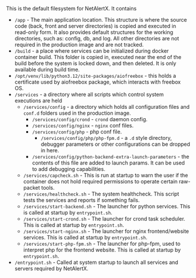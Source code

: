 
This is the default filesystem for NetAlertX. It contains

- `/app` - The main application location.  This structure is where the source code (back, front and server directories) is copied and executed in read-only form. It also provides default structures for the working directories, such as: config, db, and log. All other directories are not required in the production image and are not tracked.
- `/build` - a place where services can be initialized during docker container build. This folder is copied in, executed near the end of the build before the system is locked down, and then deleted.  It is only available during build time.
- `/opt/venv/lib/python3.12/site-packages/aiofreebox` - this holds a certificate used by aiofreebox package, which interacts with freebox OS.
- `/services` - a directory where all scripts which control system executions are held
    - `/services/config` - a directory which holds all configuration files and `conf.d` folders used in the production image.
        - `/services/config/crond` - `crond` daemon config.
        - `/services/config/nginx` - `nginx` conf files.
        - `/services/config/php` - php conf file.
            - `/services/config/php/php-fpm.d` - a `.d` style directory, debugger parameters or other configurations can be dropped in here.
        - `/services/config/python-backend-extra-launch-parameters` - the contents of this file are added to launch params. It can be used to add debugging capabilities.
    - `/services/capcheck.sh` - This is run at startup to warn the user if the container does not hold required permissions to operate certain raw-packet tools.
    - `/services/healthcheck.sh` - The system healthcheck. This script tests the services and reports if something fails.
    - `/services/start-backend.sh` - The launcher for python services. This is called at startup by `entrypoint.sh`.
    - `/services/start-crond.sh` - The launcher for crond task scheduler. This is called at startup by `entrypoint.sh`.
    - `/services/start-nginx.sh` - The launcher for nginx frontend/website services. This is called at startup by `entrypoint.sh`.
    - `/services/start-php-fpm.sh` - The launcher for php-fpm, used to interpret php for the frontend website. This is called at startup by `entrypoint.sh`.
- `/entrypoint.sh` - Called at system startup to launch all services and servers required by NetAlertX.
